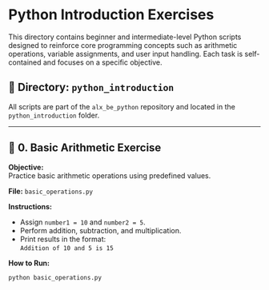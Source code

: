 # Python Introduction Exercises

This directory contains beginner and intermediate-level Python scripts designed to reinforce core programming concepts such as arithmetic operations, variable assignments, and user input handling. Each task is self-contained and focuses on a specific objective.

## 📁 Directory: `python_introduction`
All scripts are part of the `alx_be_python` repository and located in the `python_introduction` folder.

---

## 🧮 0. Basic Arithmetic Exercise

**Objective:**  
Practice basic arithmetic operations using predefined values.

**File:** `basic_operations.py`

**Instructions:**  
- Assign `number1 = 10` and `number2 = 5`.
- Perform addition, subtraction, and multiplication.
- Print results in the format:  
  `Addition of 10 and 5 is 15`

**How to Run:**
```bash
python basic_operations.py
